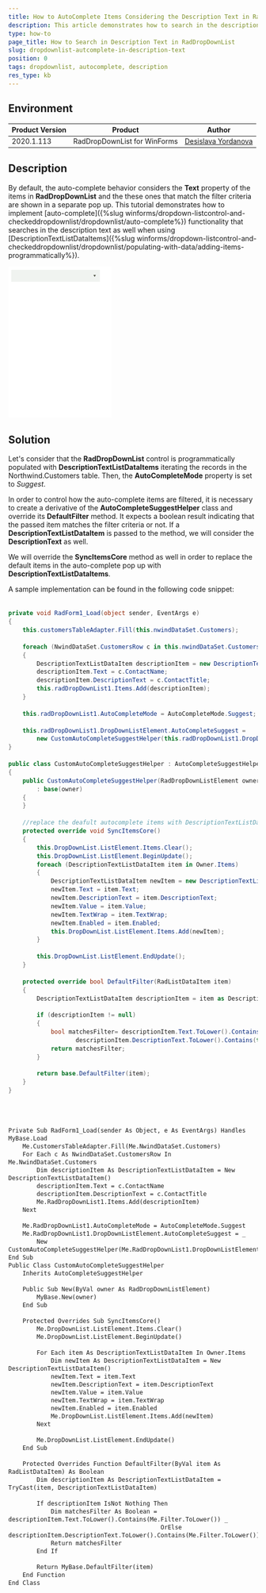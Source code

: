 ```yaml
---
title: How to AutoComplete Items Considering the Description Text in RadDropDownList
description: This article demonstrates how to search in the description text of items in RadDropDownList
type: how-to
page_title: How to Search in Description Text in RadDropDownList
slug: dropdownlist-autcomplete-in-description-text
position: 0
tags: dropdownlist, autocomplete, description
res_type: kb
---
```


## Environment
 
|Product Version|Product|Author|
|----|----|----|
|2020.1.113|RadDropDownList for WinForms|[Desislava Yordanova](https://www.telerik.com/blogs/author/desislava-yordanova)|
 
## Description

By default, the auto-complete behavior considers the **Text** property of the items in **RadDropDownList** and the these ones that match the filter criteria are shown in a separate pop up. This tutorial demonstrates how to implement [auto-complete]({%slug winforms/dropdown-listcontrol-and-checkeddropdownlist/dropdownlist/auto-complete%}) functionality that searches in the description text as well when using [DescriptionTextListDataItems]({%slug winforms/dropdown-listcontrol-and-checkeddropdownlist/dropdownlist/populating-with-data/adding-items-programmatically%}). 
 
![dropdownlist-autcomplete-in-description-text.png](images/dropdownlist-autcomplete-in-description-text.gif)

## Solution 

Let's consider that the **RadDropDownList** control is programmatically populated with **DescriptionTextListDataItems** iterating the records in the Northwind.Customers table. Then, the **AutoCompleteMode** property is set to *Suggest*.

In order to control how the auto-complete items are filtered, it is necessary to create a derivative of  the **AutoCompleteSuggestHelper** class and override its **DefaultFilter** method. It expects a boolean result indicating that the passed item matches the filter criteria or not. If a **DescriptionTextListDataItem** is passed to the method, we will consider the **DescriptionText** as well. 

We will override the **SyncItemsCore** method as well in order to replace the default items in the auto-complete pop up with **DescriptionTextListDataItems**.

A sample implementation can be found in the following code snippet:

````C#

private void RadForm1_Load(object sender, EventArgs e)
{
    this.customersTableAdapter.Fill(this.nwindDataSet.Customers);

    foreach (NwindDataSet.CustomersRow c in this.nwindDataSet.Customers)
    {
        DescriptionTextListDataItem descriptionItem = new DescriptionTextListDataItem();
        descriptionItem.Text = c.ContactName;
        descriptionItem.DescriptionText = c.ContactTitle;
        this.radDropDownList1.Items.Add(descriptionItem);
    }

    this.radDropDownList1.AutoCompleteMode = AutoCompleteMode.Suggest;

    this.radDropDownList1.DropDownListElement.AutoCompleteSuggest = 
        new CustomAutoCompleteSuggestHelper(this.radDropDownList1.DropDownListElement);
}

public class CustomAutoCompleteSuggestHelper : AutoCompleteSuggestHelper
{
    public CustomAutoCompleteSuggestHelper(RadDropDownListElement owner)
        : base(owner)
    {
    }

    //replace the deafult autocomplete items with DescriptionTextListDataItems
    protected override void SyncItemsCore()
    {
        this.DropDownList.ListElement.Items.Clear();
        this.DropDownList.ListElement.BeginUpdate();
        foreach (DescriptionTextListDataItem item in Owner.Items)
        {
            DescriptionTextListDataItem newItem = new DescriptionTextListDataItem();
            newItem.Text = item.Text;
            newItem.DescriptionText = item.DescriptionText; 
            newItem.Value = item.Value;
            newItem.TextWrap = item.TextWrap;
            newItem.Enabled = item.Enabled; 
            this.DropDownList.ListElement.Items.Add(newItem);
        }

        this.DropDownList.ListElement.EndUpdate();
    }

    protected override bool DefaultFilter(RadListDataItem item)
    {
        DescriptionTextListDataItem descriptionItem = item as DescriptionTextListDataItem;

        if (descriptionItem != null)
        {
            bool matchesFilter= descriptionItem.Text.ToLower().Contains(this.Filter.ToLower()) ||
                   descriptionItem.DescriptionText.ToLower().Contains(this.Filter.ToLower());
            return matchesFilter;
        }

        return base.DefaultFilter(item);
    }
}

   
````
````VB.NET

Private Sub RadForm1_Load(sender As Object, e As EventArgs) Handles MyBase.Load
    Me.CustomersTableAdapter.Fill(Me.NwindDataSet.Customers)
    For Each c As NwindDataSet.CustomersRow In Me.NwindDataSet.Customers
        Dim descriptionItem As DescriptionTextListDataItem = New DescriptionTextListDataItem()
        descriptionItem.Text = c.ContactName
        descriptionItem.DescriptionText = c.ContactTitle
        Me.RadDropDownList1.Items.Add(descriptionItem)
    Next

    Me.RadDropDownList1.AutoCompleteMode = AutoCompleteMode.Suggest
    Me.RadDropDownList1.DropDownListElement.AutoCompleteSuggest = _
        New CustomAutoCompleteSuggestHelper(Me.RadDropDownList1.DropDownListElement)
End Sub
Public Class CustomAutoCompleteSuggestHelper
    Inherits AutoCompleteSuggestHelper

    Public Sub New(ByVal owner As RadDropDownListElement)
        MyBase.New(owner)
    End Sub

    Protected Overrides Sub SyncItemsCore()
        Me.DropDownList.ListElement.Items.Clear()
        Me.DropDownList.ListElement.BeginUpdate()

        For Each item As DescriptionTextListDataItem In Owner.Items
            Dim newItem As DescriptionTextListDataItem = New DescriptionTextListDataItem()
            newItem.Text = item.Text
            newItem.DescriptionText = item.DescriptionText
            newItem.Value = item.Value
            newItem.TextWrap = item.TextWrap
            newItem.Enabled = item.Enabled
            Me.DropDownList.ListElement.Items.Add(newItem)
        Next

        Me.DropDownList.ListElement.EndUpdate()
    End Sub

    Protected Overrides Function DefaultFilter(ByVal item As RadListDataItem) As Boolean
        Dim descriptionItem As DescriptionTextListDataItem = TryCast(item, DescriptionTextListDataItem)

        If descriptionItem IsNot Nothing Then
            Dim matchesFilter As Boolean = descriptionItem.Text.ToLower().Contains(Me.Filter.ToLower()) _
                                           OrElse descriptionItem.DescriptionText.ToLower().Contains(Me.Filter.ToLower())
            Return matchesFilter
        End If

        Return MyBase.DefaultFilter(item)
    End Function
End Class


````


